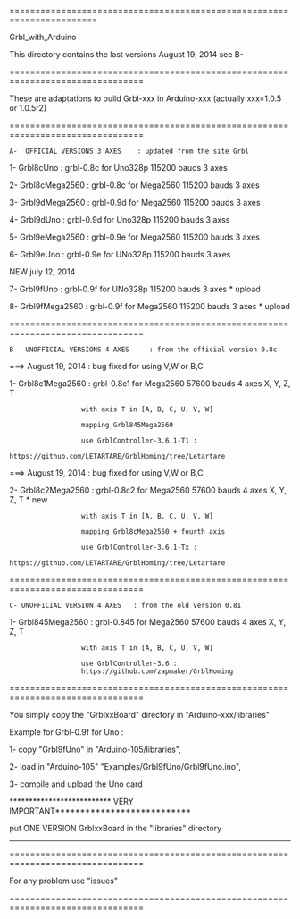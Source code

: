 =======================================================================

Grbl_with_Arduino

This directory contains the last versions  August 19, 2014  see B-

================================================================================

These are adaptations to build Grbl-xxx in Arduino-xxx (actually xxx=1.0.5 or 1.0.5r2)

================================================================================

    A-  OFFICIAL VERSIONS 3 AXES    : updated from the site Grbl

1- Grbl8cUno       : grbl-0.8c for Uno328p 115200 bauds  3 axes

2- Grbl8cMega2560  : grbl-0.8c for Mega2560 115200 bauds  3 axes

3- Grbl9dMega2560  : grbl-0.9d for Mega2560 115200 bauds  3 axes

4- Grbl9dUno       : grbl-0.9d for Uno328p 115200 bauds  3 axss

5- Grbl9eMega2560  : grbl-0.9e for Mega2560 115200 bauds  3 axes

6- Grbl9eUno       : grbl-0.9e for UNo328p 115200 bauds  3 axes

   NEW  july 12, 2014

7- Grbl9fUno       : grbl-0.9f for UNo328p 115200 bauds  3 axes  * upload

8- Grbl9fMega2560  : grbl-0.9f for Mega2560 115200 bauds  3 axes * upload

================================================================================

    B-  UNOFFICIAL VERSIONS 4 AXES     : from the official version 0.8c

===> August 19, 2014 : bug fixed for using V,W or B,C

1- Grbl8c1Mega2560 : grbl-0.8c1 for Mega2560 57600 bauds  4 axes  X, Y, Z, T
                      
                      with axis T in [A, B, C, U, V, W]

                      mapping Grbl845Mega2560
		       
                      use GrblController-3.6.1-T1 :
                      https://github.com/LETARTARE/GrblHoming/tree/Letartare

===> August 19, 2014 : bug fixed for using V,W or B,C

2- Grbl8c2Mega2560 : grbl-0.8c2 for Mega2560 57600 bauds  4 axes  X, Y, Z, T * new
                      
                      with axis T in [A, B, C, U, V, W]

                      mapping Grbl8cMega2560 + fourth axis

                      use GrblController-3.6.1-Tx :
                      https://github.com/LETARTARE/GrblHoming/tree/Letartare

================================================================================

    C- UNOFFICIAL VERSION 4 AXES   : from the old version 0.81


1- Grbl845Mega2560 : grbl-0.845 for Mega2560 57600 bauds  4 axes  X, Y, Z, T

                      with axis T in [A, B, C, U, V, W]

                      use GrblController-3.6 :
                      https://github.com/zapmaker/GrblHoming


                      
================================================================================

You simply copy the "GrblxxBoard" directory in "Arduino-xxx/libraries"

Example for Grbl-0.9f for Uno :

1- copy "Grbl9fUno" in "Arduino-105/libraries",

2- load in "Arduino-105" "Examples/Grbl9fUno/Grbl9fUno.ino",

3- compile and upload the Uno card

************************** VERY IMPORTANT***************************

put ONE VERSION GrblxxBoard in the "libraries" directory

********************************************************************

================================================================================

For any problem use "issues"

================================================================================






